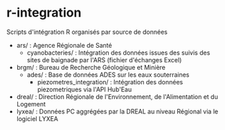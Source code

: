 # r-integration
Scripts d'intégration R organisés par source de données 

- ars/ : Agence Régionale de Santé
  - cyanobacteries/ : Intégration des données issues des suivis des sites de baignade par l'ARS (fichier d'échanges Excel)
- brgm/ : Bureau de Recherche Géologique et Minière
  - ades/ : Base de données ADES sur les eaux souterraines
    - piezometres_integration/ : Intégration des données piezometriques via l'API Hub'Eau
- dreal/ : Direction Régionale de l'Environnement, de l'Alimentation et du Logement
 - lyxea/ : Données PC aggrégées par la DREAL au niveau Régional via le logiciel LYXEA

